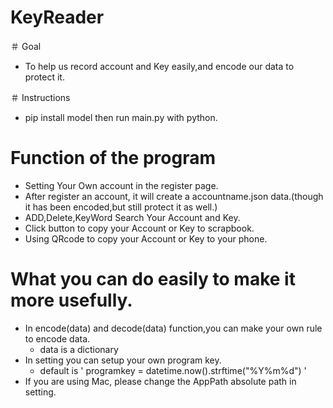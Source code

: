 # KeyReader

＃ Goal
* To help us record account and Key easily,and encode our data to protect it.

＃ Instructions
* pip install model then run main.py with python.

# Function of the program

* Setting Your Own account in the register page.
* After register an account, it will create a accountname.json data.(though it has been encoded,but still protect it as well.)
* ADD,Delete,KeyWord Search Your Account and Key.
* Click button to copy your Account or Key to scrapbook.
* Using QRcode to copy your Account or Key to your phone.

# What you can do easily to make it more usefully.
* In encode(data) and decode(data) function,you can make your own rule to encode data.
  - data is a dictionary
* In setting you can setup your own program key.
  - default is ' programkey = datetime.now().strftime("%Y%m%d") '
* If you are using Mac, please change the AppPath absolute path in setting.


  



